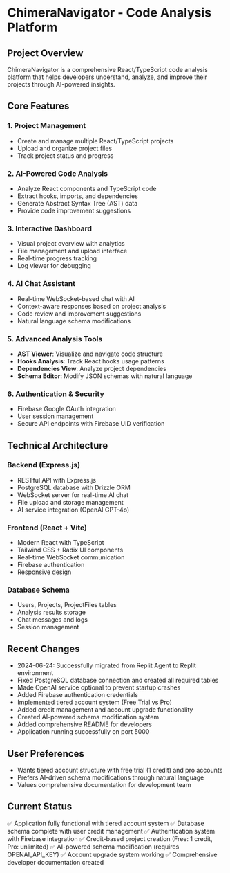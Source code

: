 # ChimeraNavigator - Code Analysis Platform

## Project Overview
ChimeraNavigator is a comprehensive React/TypeScript code analysis platform that helps developers understand, analyze, and improve their projects through AI-powered insights.

## Core Features

### 1. **Project Management**
- Create and manage multiple React/TypeScript projects
- Upload and organize project files
- Track project status and progress

### 2. **AI-Powered Code Analysis**
- Analyze React components and TypeScript code
- Extract hooks, imports, and dependencies
- Generate Abstract Syntax Tree (AST) data
- Provide code improvement suggestions

### 3. **Interactive Dashboard**
- Visual project overview with analytics
- File management and upload interface
- Real-time progress tracking
- Log viewer for debugging

### 4. **AI Chat Assistant**
- Real-time WebSocket-based chat with AI
- Context-aware responses based on project analysis
- Code review and improvement suggestions
- Natural language schema modifications

### 5. **Advanced Analysis Tools**
- **AST Viewer**: Visualize and navigate code structure
- **Hooks Analysis**: Track React hooks usage patterns
- **Dependencies View**: Analyze project dependencies
- **Schema Editor**: Modify JSON schemas with natural language

### 6. **Authentication & Security**
- Firebase Google OAuth integration
- User session management
- Secure API endpoints with Firebase UID verification

## Technical Architecture

### Backend (Express.js)
- RESTful API with Express.js
- PostgreSQL database with Drizzle ORM
- WebSocket server for real-time AI chat
- File upload and storage management
- AI service integration (OpenAI GPT-4o)

### Frontend (React + Vite)
- Modern React with TypeScript
- Tailwind CSS + Radix UI components
- Real-time WebSocket communication
- Firebase authentication
- Responsive design

### Database Schema
- Users, Projects, ProjectFiles tables
- Analysis results storage
- Chat messages and logs
- Session management

## Recent Changes
- 2024-06-24: Successfully migrated from Replit Agent to Replit environment
- Fixed PostgreSQL database connection and created all required tables
- Made OpenAI service optional to prevent startup crashes
- Added Firebase authentication credentials
- Implemented tiered account system (Free Trial vs Pro)
- Added credit management and account upgrade functionality
- Created AI-powered schema modification system
- Added comprehensive README for developers
- Application running successfully on port 5000

## User Preferences
- Wants tiered account structure with free trial (1 credit) and pro accounts
- Prefers AI-driven schema modifications through natural language
- Values comprehensive documentation for development team

## Current Status
✅ Application fully functional with tiered account system
✅ Database schema complete with user credit management
✅ Authentication system with Firebase integration
✅ Credit-based project creation (Free: 1 credit, Pro: unlimited)
✅ AI-powered schema modification (requires OPENAI_API_KEY)
✅ Account upgrade system working
✅ Comprehensive developer documentation created